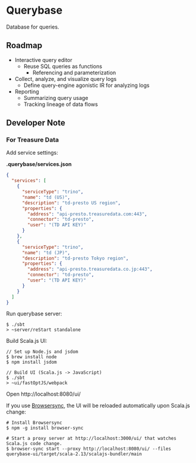 # Querybase

Database for queries.

## Roadmap

- Interactive query editor
  - Reuse SQL queries as functions 
    - Referencing and parameterization
- Collect, analyze, and visualize query logs
  - Define query-engine agonistic IR for analyzing logs
- Reporting
  - Summarizing query usage
  - Tracking lineage of data flows

## Developer Note

### For Treasure Data

Add service settings:

__.querybase/services.json__
```json
{
  "services": [
    {
      "serviceType": "trino",
      "name": "td (US)",
      "description": "td-presto US region",
      "properties": {
        "address": "api-presto.treasuredata.com:443",
        "connector": "td-presto",
        "user": "(TD API KEY)"
      }
    },
    {
      "serviceType": "trino",
      "name": "td (JP)",
      "description": "td-presto Tokyo region",
      "properties": {
        "address": "api-presto.treasuredata.co.jp:443",
        "connector": "td-presto",
        "user": "(TD API KEY)"
      }
    }
  ]
}

```


Run querybase server: 
```
$ ./sbt
> ~server/reStart standalone 
```

Build Scala.js UI:
```
// Set up Node.js and jsdom
$ brew install node
$ npm install jsdom

// Build UI (Scala.js -> JavaScript)
$ ./sbt
> ~ui/fastOptJS/webpack
```

Open http://localhost:8080/ui/


If you use [Browsersync](https://browsersync.io/), the UI will be reloaded automatically upon Scala.js change:
```
# Install Browsersync
$ npm -g install browser-sync

# Start a proxy server at http://localhost:3000/ui/ that watches Scala.js code change. 
$ browser-sync start --proxy http://localhost:8080/ui/ --files querybase-ui/target/scala-2.13/scalajs-bundler/main
```
